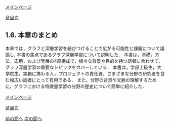 [メインページ](../../index.markdown)

[章目次](./chap1.md)
## 1.6. 本章のまとめ

本章では，グラフと深層学習を結びつけることで広がる可能性と課題について議論し,
本書の焦点であるグラフ深層学習について説明した．
本書は，基礎，方法，応用，および発展の4部構成で，様々な背景や目的を持つ読者に合わせて，グラフ深層学習の重要なトピックをカバーしている．
本書は，学部上級生，大学院生，実務に携わる人，プロジェクトの責任者，さまざまな分野の研究者を含む幅広い読者にとって有用である．
また，分野の背景や文脈の理解するために，グラフにおける特徴量学習の分野の歴史について簡単に紹介した．


[メインページ](../../index.markdown)

[章目次](./chap1.md)

[前の節へ](./subsection_05.md) [次の節へ](./subsection_07.md)

